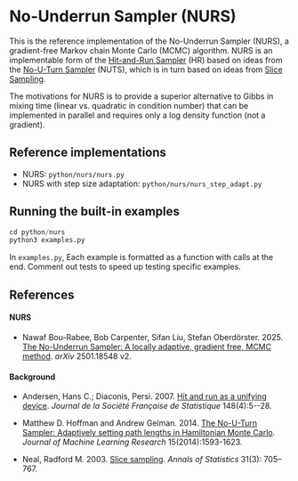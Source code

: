 # No-Underrun Sampler (NURS)

This is the reference implementation of the No-Underrun Sampler
(NURS), a gradient-free Markov chain Monte Carlo (MCMC) algorithm.
NURS is an implementable form of the [Hit-and-Run Sampler](https://www.numdam.org/item/JSFS_2007__148_4_5_0/) (HR) based on
ideas from the
[No-U-Turn Sampler](https://en.wikipedia.org/wiki/Hamiltonian_Monte_Carlo#No_U-Turn_Sampler)
(NUTS), which is in turn based on ideas from [Slice Sampling](https://en.wikipedia.org/wiki/Slice_sampling).

The motivations for NURS is to provide a superior alternative to Gibbs
in mixing time (linear vs. quadratic in condition number) that can be
implemented in parallel and requires only a log density function (not
a gradient).

## Reference implementations

* NURS:  `python/nurs/nurs.py`
* NURS with step size adaptation:  `python/nurs/nurs_step_adapt.py`

## Running the built-in examples

```python
cd python/nurs
python3 examples.py
```

In `examples.py`, Each example is formatted as a function with calls at the end.
Comment out tests to speed up testing specific examples.

## References

#### NURS

* Nawaf Bou-Rabee, Bob Carpenter, Sifan Liu, Stefan Oberdörster. 2025.
[The No-Underrun Sampler: A locally adaptive, gradient free, MCMC
method](https://arxiv.org/abs/2501.18548v2). *arXiv* 2501.18548 v2.

#### Background

* Andersen, Hans C.; Diaconis, Persi. 2007.  [Hit and run as a unifying
  device](https://www.numdam.org/item/JSFS_2007__148_4_5_0/). *Journal
  de la Société Française de Statistique* 148(4):5--28.

* Matthew D. Hoffman and Andrew
  Gelman.  2014. [The No-U-Turn Sampler: Adaptively setting path lengths in Hamiltonian Monte Carlo](https://www.jmlr.org/papers/volume15/hoffman14a/hoffman14a.pdf). *Journal
  of Machine Learning Research* 15(2014):1593-1623.

* Neal, Radford M. 2003. [Slice sampling](https://projecteuclid.org/journals/annals-of-statistics/volume-31/issue-3/Slice-sampling/10.1214/aos/1056562461.full). *Annals of Statistics* 31(3): 705–767.


